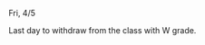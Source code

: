 
<div class="change">
<div class="column_date">
<p markdown="block">

Fri, 4/5
</p>
</div>

<div class="column_recitation">
<p markdown="block">

Last day to withdraw from the class with W grade.

</p>
</div>

</div>
